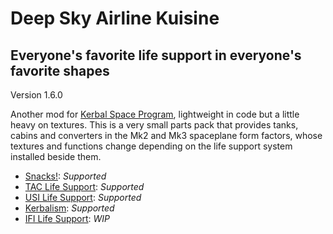 # Deep Sky Airline Kuisine
## Everyone's favorite life support in everyone's favorite shapes
Version 1.6.0
  
Another mod for [Kerbal Space Program](http://www.kerbalspaceprogram.com/), lightweight in code but a little heavy on textures. This is a very small parts pack that provides tanks, cabins and converters in the Mk2 and Mk3 spaceplane form factors, whose textures and functions change depending on the life support system installed beside them.

* [Snacks!](http://forum.kerbalspaceprogram.com/index.php?/topic/149604-12-snacks-continued-v170-friendly-simplified-life-support/): _Supported_
* [TAC Life Support](http://forum.kerbalspaceprogram.com/index.php?/topic/146465-122-tac-life-support-v0129-release-26th-feb-2017/): _Supported_
* [USI Life Support](http://forum.kerbalspaceprogram.com/index.php?/topic/105202-12-usi-life-support-050/): _Supported_
* [Kerbalism](http://forum.kerbalspaceprogram.com/index.php?/topic/137227-122-kerbalism-v120/): _Supported_
* [IFI Life Support](https://forum.kerbalspaceprogram.com/index.php?/topic/166373-131-interstellar-flight-inc-kerbal-life-support-mod-beta-for-now/): _WIP_
